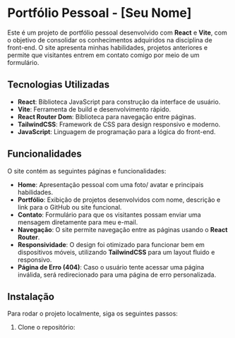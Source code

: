 # Portfólio Pessoal - [Seu Nome]

Este é um projeto de portfólio pessoal desenvolvido com **React** e **Vite**, com o objetivo de consolidar os conhecimentos adquiridos na disciplina de front-end. O site apresenta minhas habilidades, projetos anteriores e permite que visitantes entrem em contato comigo por meio de um formulário.

## Tecnologias Utilizadas

- **React**: Biblioteca JavaScript para construção da interface de usuário.
- **Vite**: Ferramenta de build e desenvolvimento rápido.
- **React Router Dom**: Biblioteca para navegação entre páginas.
- **TailwindCSS**: Framework de CSS para design responsivo e moderno.
- **JavaScript**: Linguagem de programação para a lógica do front-end.

## Funcionalidades

O site contém as seguintes páginas e funcionalidades:

- **Home**: Apresentação pessoal com uma foto/ avatar e principais habilidades.
- **Portfólio**: Exibição de projetos desenvolvidos com nome, descrição e link para o GitHub ou site funcional.
- **Contato**: Formulário para que os visitantes possam enviar uma mensagem diretamente para meu e-mail.
- **Navegação**: O site permite navegação entre as páginas usando o **React Router**.
- **Responsividade**: O design foi otimizado para funcionar bem em dispositivos móveis, utilizando **TailwindCSS** para um layout fluido e responsivo.
- **Página de Erro (404)**: Caso o usuário tente acessar uma página inválida, será redirecionado para uma página de erro personalizada.

## Instalação

Para rodar o projeto localmente, siga os seguintes passos:

1. Clone o repositório:

   ```bashhttps://github.com/Sadraksilva27/Sadraksilva27.git
 
